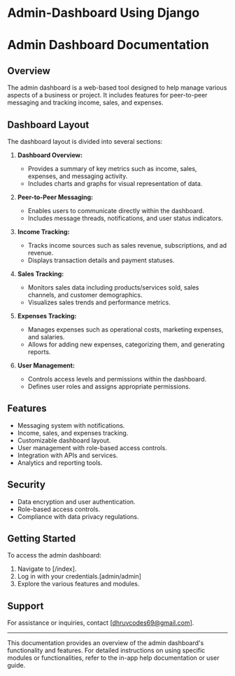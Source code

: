 # Admin-Dashboard Using Django
# Admin Dashboard Documentation

## Overview
The admin dashboard is a web-based tool designed to help manage various aspects of a business or project. It includes features for peer-to-peer messaging and tracking income, sales, and expenses.

## Dashboard Layout
The dashboard layout is divided into several sections:

1. **Dashboard Overview:**
   - Provides a summary of key metrics such as income, sales, expenses, and messaging activity.
   - Includes charts and graphs for visual representation of data.

2. **Peer-to-Peer Messaging:**
   - Enables users to communicate directly within the dashboard.
   - Includes message threads, notifications, and user status indicators.

3. **Income Tracking:**
   - Tracks income sources such as sales revenue, subscriptions, and ad revenue.
   - Displays transaction details and payment statuses.

4. **Sales Tracking:**
   - Monitors sales data including products/services sold, sales channels, and customer demographics.
   - Visualizes sales trends and performance metrics.

5. **Expenses Tracking:**
   - Manages expenses such as operational costs, marketing expenses, and salaries.
   - Allows for adding new expenses, categorizing them, and generating reports.

6. **User Management:**
   - Controls access levels and permissions within the dashboard.
   - Defines user roles and assigns appropriate permissions.

## Features
- Messaging system with notifications.
- Income, sales, and expenses tracking.
- Customizable dashboard layout.
- User management with role-based access controls.
- Integration with APIs and services.
- Analytics and reporting tools.

## Security
- Data encryption and user authentication.
- Role-based access controls.
- Compliance with data privacy regulations.

## Getting Started
To access the admin dashboard:
1. Navigate to [/index].
2. Log in with your credentials.[admin/admin]
3. Explore the various features and modules.

## Support
For assistance or inquiries, contact [dhruvcodes69@gmail.com].

---

This documentation provides an overview of the admin dashboard's functionality and features. For detailed instructions on using specific modules or functionalities, refer to the in-app help documentation or user guide.
